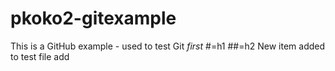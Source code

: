 
# pkoko2-gitexample
This is a GitHub example - used to test Git
*first*
#=h1
##=h2
New item added to test file add
